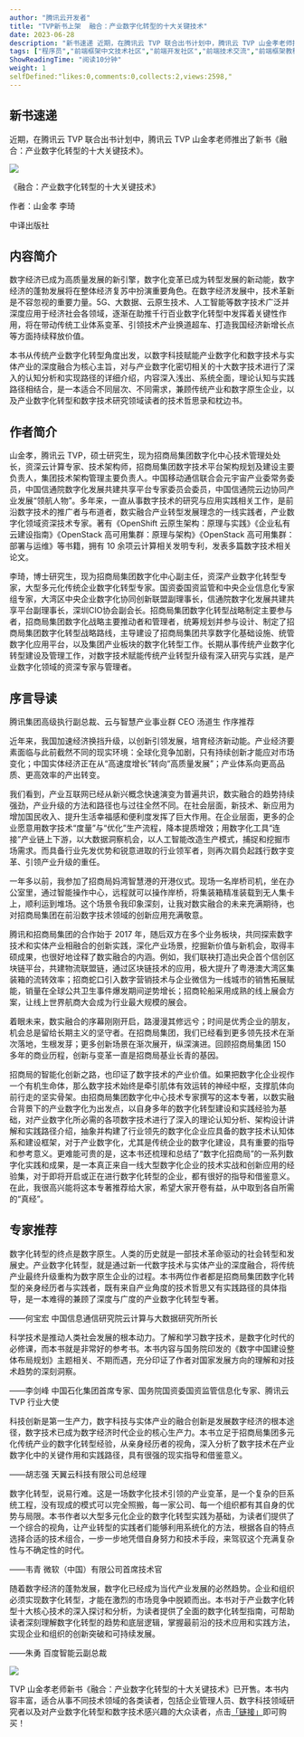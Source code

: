 ```yaml
---
author: "腾讯云开发者"
title: "TVP新书上架  融合：产业数字化转型的十大关键技术"
date: 2023-06-28
description: "新书速递 近期，在腾讯云 TVP 联合出书计划中，腾讯云 TVP 山金孝老师推出了新书《融合：产业数字化转型的十大关键技术》。"
tags: ["程序员","前端框架中文技术社区","前端开发社区","前端技术交流","前端框架教程","JavaScript 学习资源","CSS 技巧与最佳实践","HTML5 最新动态","前端工程师职业发展","开源前端项目","前端技术趋势"]
ShowReadingTime: "阅读10分钟"
weight: 1
selfDefined:"likes:0,comments:0,collects:2,views:2598,"
---
```

**新书速递**
--------

近期，在腾讯云 TVP 联合出书计划中，腾讯云 TVP 山金孝老师推出了新书《融合：产业数字化转型的十大关键技术》。

![](/images/jueJin/8a93a4ecc08043c.png)

《融合：产业数字化转型的十大关键技术》

作者：山金孝 李琦

中译出版社

**内容简介**
--------

数字经济已成为高质量发展的新引擎，数字化变革已成为转型发展的新动能，数字经济的蓬勃发展将在整体经济复苏中扮演重要角色。在数字经济发展中，技术革新是不容忽视的重要力量。5G、大数据、云原生技术、人工智能等数字技术广泛并深度应用于经济社会各领域，逐渐在助推千行百业数字化转型中发挥着关键性作用，将在带动传统工业体系变革、引领技术产业换道超车、打造我国经济新增长点等方面持续释放价值。

本书从传统产业数字化转型角度出发，以数字科技赋能产业数字化和数字技术与实体产业的深度融合为核心主旨，对与产业数字化密切相关的十大数字技术进行了深入的认知分析和实现路径的详细介绍，内容深入浅出、系统全面，理论认知与实践路径相结合，是一本适合不同层次、不同需求，兼顾传统产业和数字原生企业，以及产业数字化转型和数字技术研究领域读者的技术哲思录和枕边书。

**作者简介**
--------

山金孝，腾讯云 TVP，硕士研究生，现为招商局集团数字化中心技术管理处处长，资深云计算专家、技术架构师，招商局集团数字技术平台架构规划及建设主要负责人，集团技术架构管理主要负责人。中国移动通信联合会元宇宙产业委常务委员，中国信通院数字化发展共建共享平台专家委员会委员，中国信通院云边协同产业发展“领航人物”。多年来，一直从事数字技术的研究与应用实践相关工作，是前沿数字技术的推广者与布道者，数实融合产业转型发展理念的一线实践者，产业数字化领域资深技术专家。著有《OpenShift 云原生架构：原理与实践》《企业私有云建设指南》《OpenStack 高可用集群：原理与架构》《OpenStack 高可用集群：部署与运维》等书籍，拥有 10 余项云计算相关发明专利，发表多篇数字技术相关论文。

李琦，博士研究生，现为招商局集团数字化中心副主任，资深产业数字化转型专家，大型多元化传统企业数字化转型专家。国资委国资监管和中央企业信息化专家组专家，大湾区中央企业数字化协同创新联盟副理事长，信通院数字化发展共建共享平台副理事长，深圳CIO协会副会长。招商局集团数字化转型战略制定主要参与者，招商局集团数字化战略主要推动者和管理者，统筹规划并参与设计、制定了招商局集团数字化转型战略路线，主导建设了招商局集团共享数字化基础设施、统管数字化应用平台，以及集团产业板块的数字化转型工作。长期从事传统产业数字化转型建设及管理工作，对数字技术赋能传统产业转型升级有深入研究与实践，是产业数字化领域的资深专家与管理者。

**序言导读**
--------

腾讯集团高级执行副总裁、云与智慧产业事业群 CEO 汤道生 作序推荐

近年来，我国加速经济换挡升级，以创新引领发展，培育经济新动能。产业经济要素面临与此前截然不同的现实环境：全球化竞争加剧，只有持续创新才能应对市场变化；中国实体经济正在从“高速度增长”转向“高质量发展”；产业体系向更高品质、更高效率的产出转变。

我们看到，产业互联网已经从新兴概念快速演变为普遍共识，数实融合的趋势持续强劲，产业升级的方法和路径也与过往全然不同。在社会层面，新技术、新应用为增加国民收入、提升生活幸福感和便利度发挥了巨大作用。在企业层面，更多的企业愿意用数字技术“度量”与“优化”生产流程，降本提质增效；用数字化工具“连接”产业链上下游，以大数据洞察机会，以人工智能改造生产模式，捕捉和挖掘市场需求。而具备行业先发优势和锐意进取的行业领军者，则再次肩负起践行数字变革、引领产业升级的重任。

一年多以前，我参加了招商局妈湾智慧港的开港仪式。现场一名岸桥司机，坐在办公室里，通过智能操作中心，远程就可以操作岸桥，将集装箱精准装载到无人集卡上，顺利运到堆场。这个场景令我印象深刻，让我对数实融合的未来充满期待，也对招商局集团在前沿数字技术领域的创新应用充满敬意。

腾讯和招商局集团的合作始于 2017 年，随后双方在多个业务板块，共同探索数字技术和实体产业相融合的创新实践，深化产业场景，挖掘新价值与新机会，取得丰硕成果，也很好地诠释了数实融合的内涵。例如，我们联袂打造出央企首个信创区块链平台，共建物流联盟链，通过区块链技术的应用，极大提升了粤港澳大湾区集装箱的流转效率；招商蛇口引入数字营销技术与企业微信为一线城市的销售拓展赋能，销量在全球公共卫生事件爆发期间逆势增长；招商轮船采用成熟的线上展会方案，让线上世界航商大会成为行业最大规模的展会。

着眼未来，数实融合的序幕刚刚开启，路漫漫其修远兮；时间是优秀企业的朋友，机会总是留给长期主义的坚守者。在招商局集团，我们已经看到更多领先技术在渐次落地，生根发芽；更多创新场景在渐次展开，纵深演进。回顾招商局集团 150 多年的商业历程，创新与变革一直是招商局基业长青的基因。

招商局的智能化创新之路，也印证了数字技术的产业价值。如果把数字化企业视作一个有机生命体，那么数字技术始终是牵引肌体有效运转的神经中枢，支撑肌体向前行走的坚实骨架。由招商局集团数字化中心技术专家撰写的这本专著，以数实融合背景下的产业数字化为出发点，以自身多年的数字化转型建设和实践经验为基础，对产业数字化所必需的各项数字技术进行了深入的理论认知分析、架构设计讲解和实践路径介绍，抽象并构建了行业领先的数字化企业应具备的数字技术认知体系和建设框架，对于产业数字化，尤其是传统企业的数字化建设，具有重要的指导和参考意义。更难能可贵的是，这本书还梳理和总结了“数字化招商局”的一系列数字化实践和成果，是一本真正来自一线大型数字化企业的技术实战和创新应用的经验集，对于即将开启或正在进行数字化转型的企业，都有很好的指导和借鉴意义。在此，我很高兴能将这本专著推荐给大家，希望大家开卷有益，从中取到各自所需的“真经”。

**专家推荐**
--------

数字化转型的终点是数字原生。人类的历史就是一部技术革命驱动的社会转型和发展史。产业数字化转型，就是通过新一代数字技术与实体产业的深度融合，将传统产业最终升级重构为数字原生企业的过程。本书两位作者都是招商局集团数字化转型的亲身经历者与实践者，既有来自产业角度的技术哲思又有实践路径的具体指导，是一本难得的兼顾了深度与广度的产业数字化转型专著。

——何宝宏 中国信息通信研究院云计算与大数据研究所所长

科学技术是推动人类社会发展的根本动力。了解和学习数字技术，是数字化时代的必修课，而本书就是非常好的参考书。本书内容与国务院印发的《数字中国建设整体布局规划》主题相关、不期而遇，充分印证了作者对国家发展方向的理解和对技术趋势的深刻洞察。

——李剑峰 中国石化集团首席专家、国务院国资委国资监管信息化专家、腾讯云 TVP 行业大使

科技创新是第一生产力，数字科技与实体产业的融合创新是发展数字经济的根本途径，数字技术已成为数字经济时代企业的核心生产力。本书立足于招商局集团多元化传统产业的数字化转型经验，从亲身经历者的视角，深入分析了数字技术在产业数字化中的关键作用和实践路径，具有很强的现实指导和借鉴意义。

——胡志强 天翼云科技有限公司总经理

数字化转型，说易行难。这是一场数字化技术引领的产业变革，是一个复杂的巨系统工程，没有现成的模式可以完全照搬，每一家公司、每一个组织都有其自身的优势与局限。本书作者以大型多元化企业的数字化转型实践为基础，为读者们提供了一个综合的视角，让产业转型的实践者们能够利用系统化的方法，根据各自的特点选择合适的技术组合，一步一步地凭借自身努力和技术手段，来驾驭这个充满复杂性与不确定性的时代。

——韦青 微软（中国）有限公司首席技术官

随着数字经济的蓬勃发展，数字化已经成为当代产业发展的必然趋势。企业和组织必须实现数字化转型，才能在激烈的市场竞争中脱颖而出。本书对于产业数字化转型十大核心技术的深入探讨和分析，为读者提供了全面的数字化转型指南，可帮助读者深刻理解数字化转型的趋势和底层逻辑，掌握最前沿的技术应用和实践方法，实现企业和组织的创新突破和可持续发展。

——朱勇 百度智能云副总裁

![](/images/jueJin/c18ef3f5bd3349f.png)

TVP 山金孝老师新书《融合：产业数字化转型的十大关键技术》已开售。本书内容丰富，适合从事不同技术领域的各类读者，包括企业管理人员、数字科技领域研究者以及对产业数字化转型和数字技术感兴趣的大众读者，点击[「链接」](https://link.juejin.cn?target=https%3A%2F%2Flink.zhihu.com%2F%3Ftarget%3Dhttps%253A%2F%2Fitem.m.jd.com%2Fproduct%2F14009848.html%253F%2526utm_source%253Diosapp%2526utm_medium%253Dappshare%2526utm_campaign%253Dt_335139774%2526utm_term%253DCopyURL%2526ad_od%253Dshare%2526gx%253DRnE3xGVYaGaNydRP--tyD96c7zzOc1F1C3vb "https://link.zhihu.com/?target=https%3A//item.m.jd.com/product/14009848.html%3F%26utm_source%3Diosapp%26utm_medium%3Dappshare%26utm_campaign%3Dt_335139774%26utm_term%3DCopyURL%26ad_od%3Dshare%26gx%3DRnE3xGVYaGaNydRP--tyD96c7zzOc1F1C3vb")即可购买！